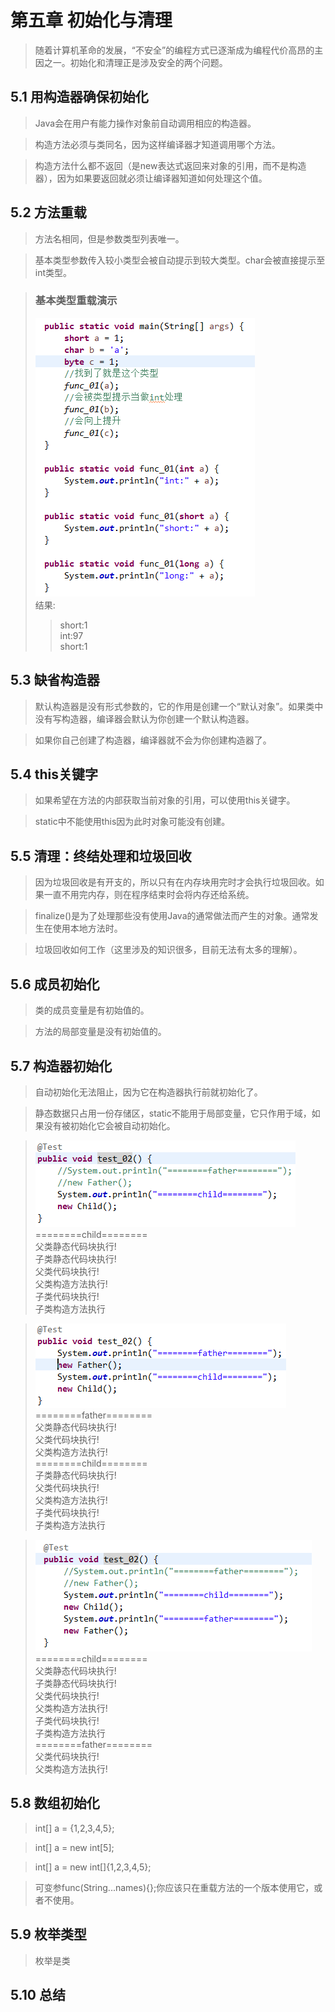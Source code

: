 # 第五章 初始化与清理
> 随着计算机革命的发展，“不安全”的编程方式已逐渐成为编程代价高昂的主因之一。初始化和清理正是涉及安全的两个问题。

## 5.1 用构造器确保初始化
> Java会在用户有能力操作对象前自动调用相应的构造器。

> 构造方法必须与类同名，因为这样编译器才知道调用哪个方法。

> 构造方法什么都不返回（是new表达式返回来对象的引用，而不是构造器），因为如果要返回就必须让编译器知道如何处理这个值。

## 5.2 方法重载
> 方法名相同，但是参数类型列表唯一。

> 基本类型参数传入较小类型会被自动提示到较大类型。char会被直接提示至int类型。

> ### 基本类型重载演示
> ![类型提升](../../image/chapter05/05-001.png)  
> 结果:
>> short:1  
>> int:97  
>> short:1  


## 5.3 缺省构造器
> 默认构造器是没有形式参数的，它的作用是创建一个“默认对象”。如果类中没有写构造器，编译器会默认为你创建一个默认构造器。

> 如果你自己创建了构造器，编译器就不会为你创建构造器了。

## 5.4 this关键字
> 如果希望在方法的内部获取当前对象的引用，可以使用this关键字。

> static中不能使用this因为此时对象可能没有创建。

## 5.5 清理：终结处理和垃圾回收
> 因为垃圾回收是有开支的，所以只有在内存块用完时才会执行垃圾回收。如果一直不用完内存，则在程序结束时会将内存还给系统。

> finalize()是为了处理那些没有使用Java的通常做法而产生的对象。通常发生在使用本地方法时。

> 垃圾回收如何工作（这里涉及的知识很多，目前无法有太多的理解）。

## 5.6 成员初始化
> 类的成员变量是有初始值的。

> 方法的局部变量是没有初始值的。

## 5.7 构造器初始化
> 自动初始化无法阻止，因为它在构造器执行前就初始化了。

> 静态数据只占用一份存储区，static不能用于局部变量，它只作用于域，如果没有被初始化它会被自动初始化。

> ![子类初始化](../../image/chapter05/05-002.png)  
> ========child========  
> 父类静态代码块执行!  
> 子类静态代码块执行!  
> 父类代码块执行!  
> 父类构造方法执行!  
> 子类代码块执行!  
> 子类构造方法执行  

> ![父类子类同时初始化](../../image/chapter05/05-003.png)  
> ========father========  
> 父类静态代码块执行!  
> 父类代码块执行!  
> 父类构造方法执行!  
> ========child========  
> 子类静态代码块执行!  
> 父类代码块执行!  
> 父类构造方法执行!  
> 子类代码块执行!  
> 子类构造方法执行  

> ![父类子类同时初始化](../../image/chapter05/05-004.png)  
========child========  
父类静态代码块执行!  
子类静态代码块执行!  
父类代码块执行!  
父类构造方法执行!  
子类代码块执行!  
子类构造方法执行  
========father========  
父类代码块执行!  
父类构造方法执行!  


## 5.8 数组初始化
> int[] a = {1,2,3,4,5};

> int[] a = new int[5];

> int[] a = new int[]{1,2,3,4,5};

> 可变参func(String...names){};你应该只在重载方法的一个版本使用它，或者不使用。

## 5.9 枚举类型
> 枚举是类

## 5.10 总结
> 


